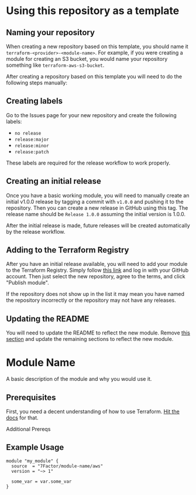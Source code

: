 # Using this repository as a template

## Naming your repository

When creating a new repository based on this template, you should name it `terraform-<provider>-<module-name>`. For
example, if you were creating a module for creating an S3 bucket, you would name your repository something like
`terraform-aws-s3-bucket`.

After creating a repository based on this template you will need to do the following steps manually:

## Creating labels

Go to the Issues page for your new repository and create the following labels:
* `no release`
* `release:major`
* `release:minor`
* `release:patch`

These labels are required for the release workflow to work properly.

## Creating an initial release

Once you have a basic working module, you will need to manually create an initial v1.0.0 release by tagging a commit
with `v1.0.0` and pushing it to the repository. Then you can create a new release in GitHub using this tag. The release
name should be `Release 1.0.0` assuming the initial version is 1.0.0.

After the initial release is made, future releases will be created automatically by the release workflow.

## Adding to the Terraform Registry

After you have an initial release available, you will need to add your module to the Terraform Registry. Simply follow
[this link](https://registry.terraform.io/github/create) and log in with your GitHub account. Then just select the new
repository, agree to the terms, and click "Publish module".

If the repository does not show up in the list it may mean you have named the repository incorrectly or the repository
may not have any releases.

## Updating the README

You will need to update the README to reflect the new module. Remove
[this section](#using-this-repository-as-a-template) and update the remaining sections to reflect the new module.

# Module Name

A basic description of the module and why you would use it.

## Prerequisites

First, you need a decent understanding of how to use Terraform. [Hit the docs](https://www.terraform.io/intro/index.html) for that.

Additional Prereqs

## Example Usage

```hcl-terraform
module "my_module" {
  source  = "7Factor/module-name/aws"
  version = "~> 1"

  some_var = var.some_var
}
```
